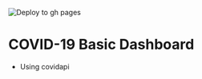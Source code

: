 ![Deploy to gh pages](https://github.com/memandip/covid-stat/workflows/Deploy%20to%20gh%20pages/badge.svg)

# COVID-19 Basic Dashboard

- Using covidapi
